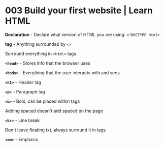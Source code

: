 # 003 Build your first website | Learn HTML

**Declaration** - Declare what version of HTML you are using: `<!DOCTYPE html>`

**tag** - Anything surrounded by `<>`

Surround everything in `<html>` tags

**`<head>`** - Stores info that the browser uses

**`<body>`** - Everything that the user interacts with and sees

**`<h1>`** - Header tag

**`<p>`** - Paragraph tag

**`<b>`** - Bold, can be placed within tags

Adding spaced doesn't add spaced on the page

**`<br>`** - Line break

Don't leave floating txt, always surround it in tags

**`<em>`** - Emphasis